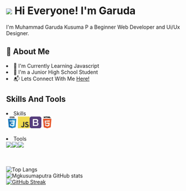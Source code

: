 <h1> <img src="https://media.tenor.com/images/b617c36f9db276d3146e974b8ff64f4c/tenor.gif" width="30px"> Hi Everyone! I'm Garuda</h1>
<p>I'm Muhammad Garuda Kusuma P a Beginner Web Developer and Ui/Ux Designer.</p>

<h2>📝 About Me</h2>
<li>📖 I'm Currently Learning Javascript</li>
<li>🎒 I'm a Junior High School Student</li>
<li>📬 Lets Connect With Me <a href="https://mgkusumaputra.github.io/Social-Media-Tool">Here!</a></li> 

<h2>Skills And Tools</h2>
<li>Skills</li>
<img height="32" src="https://raw.githubusercontent.com/github/explore/80688e429a7d4ef2fca1e82350fe8e3517d3494d/topics/html/html.png">
<img height="32" align="left" src="https://raw.githubusercontent.com/github/explore/80688e429a7d4ef2fca1e82350fe8e3517d3494d/topics/css/css.png">
<img height="32" align="left" src="https://raw.githubusercontent.com/github/explore/80688e429a7d4ef2fca1e82350fe8e3517d3494d/topics/javascript/javascript.png">
<img height="32" align="left" src="https://raw.githubusercontent.com/github/explore/80688e429a7d4ef2fca1e82350fe8e3517d3494d/topics/bootstrap/bootstrap.png">
<br><br>
<li>Tools</li>
<img height="32" src="https://cdn.worldvectorlogo.com/logos/visual-studio-code-1.svg">
<img height="32" align="left" src="https://cdn.worldvectorlogo.com/logos/git-icon.svg">
<img height="32" align="left" src="https://cdn.worldvectorlogo.com/logos/figma-1.svg">

<br><br>
![Top Langs](https://github-readme-stats.vercel.app/api/top-langs/?username=mgkusumaputra&layout=compact&theme=dracula)<br>
![Mgkusumaputra GitHub stats](https://github-readme-stats.vercel.app/api?username=mgkusumaputra&show_icons=true&theme=dracula)<br>
[![GitHub Streak](http://github-readme-streak-stats.herokuapp.com?user=mgkusumaputra&theme=dracula)](https://git.io/streak-stats)
